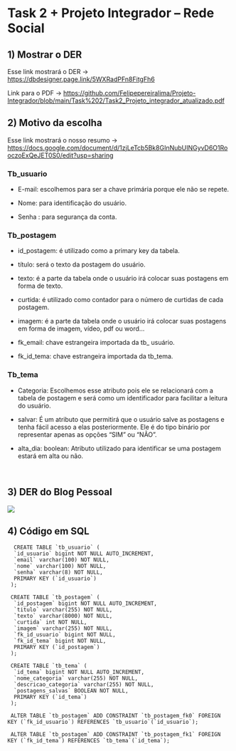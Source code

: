 # Task 2 + Projeto Integrador – Rede Social


## 1) Mostrar o DER 

Esse link mostrará o DER -> https://dbdesigner.page.link/5WXRadPFn8FitgFh6

Link para o PDF -> https://github.com/Felipepereiralima/Projeto-Integrador/blob/main/Task%202/Task2_Projeto_integrador_atualizado.pdf

## 2) Motivo da escolha

Esse link mostrará o nosso resumo -> https://docs.google.com/document/d/1zjLeTcb5Bk8GInNubUINGyvD6O1RooczoExQeJET0S0/edit?usp=sharing

<div>

### Tb_usuario
 
* E-mail: escolhemos para ser a chave primária porque ele não se repete.

* Nome: para identificação do usuário.

* Senha : para segurança da conta.

### Tb_postagem
* id_postagem: é utilizado como a primary key da tabela.

* título: será o texto da postagem do usuário.

* texto: é a parte da tabela onde o usuário irá colocar suas postagens em forma de texto.

* curtida: é utilizado como contador para o número de curtidas de cada postagem.

* imagem: é a parte da tabela onde o usuário irá colocar suas postagens em forma de imagem, vídeo, pdf ou word...

* fk_email: chave estrangeira importada da tb_ usuário.

* fk_id_tema: chave estrangeira importada da tb_tema.

### Tb_tema
* Categoria: Escolhemos esse atributo pois ele se relacionará com a tabela de postagem e será como um identificador para facilitar a leitura do usuário.

* salvar:  É um atributo que permitirá que o usuário salve as postagens e tenha fácil acesso a elas posteriormente. Ele é do tipo binário por representar apenas as opções “SIM” ou “NÃO”.

* alta_dia: boolean: Atributo utilizado para identificar se uma postagem estará em alta ou não.


<br>

## 3) DER do Blog Pessoal 

 
 <img src = "https://github.com/Caroline-Calixto/Projeto-Integrador/blob/main/Task%202/Task2_Projeto_Integrador_atualizada.png"> </img>
      

## 4) Código em SQL 

      CREATE TABLE `tb_usuario` (
      `id_usuario` bigint NOT NULL AUTO_INCREMENT,
      `email` varchar(100) NOT NULL,
      `nome` varchar(100) NOT NULL,
      `senha` varchar(8) NOT NULL,
      PRIMARY KEY (`id_usuario`)
     );

     CREATE TABLE `tb_postagem` (
      `id_postagem` bigint NOT NULL AUTO_INCREMENT,
      `titulo` varchar(255) NOT NULL,
      `texto` varchar(8000) NOT NULL,
      `curtida` int NOT NULL,
      `imagem` varchar(255) NOT NULL,
      `fk_id_usuario` bigint NOT NULL,
      `fk_id_tema` bigint NOT NULL,
      PRIMARY KEY (`id_postagem`)
     );

     CREATE TABLE `tb_tema` (
      `id_tema` bigint NOT NULL AUTO_INCREMENT,
      `nome_categoria` varchar(255) NOT NULL,
      `descricao_categoria` varchar(255) NOT NULL,
      `postagens_salvas` BOOLEAN NOT NULL,
      PRIMARY KEY (`id_tema`)
     );

     ALTER TABLE `tb_postagem` ADD CONSTRAINT `tb_postagem_fk0` FOREIGN KEY (`fk_id_usuario`) REFERENCES `tb_usuario`(`id_usuario`);

     ALTER TABLE `tb_postagem` ADD CONSTRAINT `tb_postagem_fk1` FOREIGN KEY (`fk_id_tema`) REFERENCES `tb_tema`(`id_tema`);







